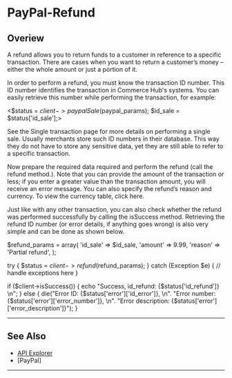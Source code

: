 # PayPal-Refund

## Overiew

A refund allows you to return funds to a customer in reference to a specific transaction. There are cases when you want to return a customer’s money – either the whole amount or just a portion of it.

In order to perform a refund, you must know the transaction ID number. This ID number identifies the transaction in Commerce Hub's systems. You can easily retrieve this number while performing the transaction, for example:



<$status = $client->paypalSale($paypal_params);
$id_sale = $status['id_sale'];>


See the Single transaction page for more details on performing a single sale.
Usually merchants store such ID numbers in their database. This way they do not have to store any sensitive data, yet they are still able to refer to a specific transaction.

Now prepare the required data required and perform the refund (call the refund method.). Note that you can provide the amount of the transaction or less; if you enter a greater value than the transaction amount, you will receive an error message. You can also specify the refund’s reason and currency. To view the currency table, click here.

Just like with any other transaction, you can also check whether the refund was performed successfully by calling the isSuccess method.
Retrieving the refund ID number (or error details, if anything goes wrong) is also very simple and can be done as shown below.



$refund_params = array(
    'id_sale'  => $id_sale,
    'amount'   => 9.99,
    'reason'   => 'Partial refund',
);

try {
    $status = $client->refund($refund_params);
} catch (Exception $e) {
    // handle exceptions here
}

if ($client->isSuccess()) {
    echo "Success, id_refund: {$status['id_refund']} \n";
} else {
    die("Error ID: {$status['error']['id_error']}, \n".
        "Error number: {$status['error']['error_number']}, \n".
        "Error description: {$status['error']['error_description']}");
}

---

## See Also
- [API Explorer](../api/?type=post&path=/payments/v1/charges)
- [PayPal]

---

